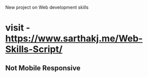 New project on Web development skills

# visit - https://www.sarthakj.me/Web-Skills-Script/ 

## Not Mobile Responsive